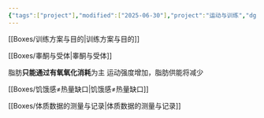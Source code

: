 ```yaml
---
{"tags":["project"],"modified":["2025-06-30"],"project":"运动与训练","dg-publish":true,"permalink":"/boxes//","dgPassFrontmatter":true}
---
```


[[Boxes/训练方案与目的\|训练方案与目的]]

[[Boxes/睾酮与受体\|睾酮与受体]]

脂肪**只能通过有氧氧化消耗**为主
运动强度增加，脂肪供能将减少

[[Boxes/饥饿感≠热量缺口\|饥饿感≠热量缺口]]

[[Boxes/体质数据的测量与记录\|体质数据的测量与记录]]
